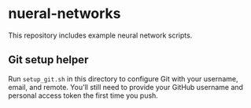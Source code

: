 # nueral-networks

This repository includes example neural network scripts.

## Git setup helper

Run `setup_git.sh` in this directory to configure Git with your username, email, and remote. You'll still need to provide your GitHub username and personal access token the first time you push.

